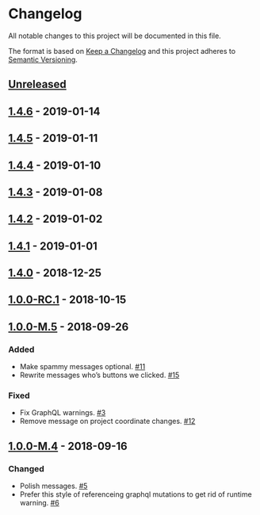 # Changelog

All notable changes to this project will be documented in this file.

The format is based on [Keep a Changelog](http://keepachangelog.com/)
and this project adheres to [Semantic Versioning](http://semver.org/).

## [Unreleased](https://github.com/atomist/sdm-pack-fingerprints/compare/1.4.6...HEAD)

## [1.4.6](https://github.com/atomist/sdm-pack-fingerprints/compare/1.4.5...1.4.6) - 2019-01-14

## [1.4.5](https://github.com/atomist/sdm-pack-fingerprints/compare/1.4.4...1.4.5) - 2019-01-11

## [1.4.4](https://github.com/atomist/sdm-pack-fingerprints/compare/1.4.3...1.4.4) - 2019-01-10

## [1.4.3](https://github.com/atomist/sdm-pack-fingerprints/compare/1.4.2...1.4.3) - 2019-01-08

## [1.4.2](https://github.com/atomist/sdm-pack-fingerprints/compare/1.4.1...1.4.2) - 2019-01-02

## [1.4.1](https://github.com/atomist/sdm-pack-fingerprints/compare/1.4.0...1.4.1) - 2019-01-01

## [1.4.0](https://github.com/atomist/sdm-pack-fingerprints/compare/1.0.0-RC.1...1.4.0) - 2018-12-25

## [1.0.0-RC.1](https://github.com/atomist/sdm-pack-fingerprints/compare/1.0.0-M.5...1.0.0-RC.1) - 2018-10-15

## [1.0.0-M.5](https://github.com/atomist/sdm-pack-fingerprints/compare/1.0.0-M.4...1.0.0-M.5) - 2018-09-26

### Added

-   Make spammy messages optional. [#11](https://github.com/atomist/sdm-pack-fingerprints/issues/11)
-   Rewrite messages who’s buttons we clicked. [#15](https://github.com/atomist/sdm-pack-fingerprints/issues/15)

### Fixed

-   Fix GraphQL warnings. [#3](https://github.com/atomist/sdm-pack-fingerprints/issues/3)
-   Remove message on project coordinate changes. [#12](https://github.com/atomist/sdm-pack-fingerprints/issues/12)

## [1.0.0-M.4](https://github.com/atomist/sdm-pack-fingerprints/tree/1.0.0-M.4) - 2018-09-16

### Changed

-   Polish messages. [#5](https://github.com/atomist/sdm-pack-fingerprints/issues/5)
-   Prefer this style of referenceing graphql mutations to get rid of runtime warning. [#6](https://github.com/atomist/sdm-pack-fingerprints/issues/6)
